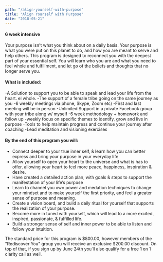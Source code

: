 ```yaml
---
path: "/align-yourself-with-purpose"
title: "Align Yourself with Purpose"
date: "2018-05-21"
---
```


#### 6 week intensive

Your purpose isn't what you think about on a daily basis.
Your purpose is what you were put on this planet to do, and how you are meant to serve and help others. 
This program is designed to reconnect you with the deepest part
of your essential self. You will learn who you are and what
you need to feel whole and fulfillment, and let go of the beliefs
and thoughts that no longer serve you.



#### What is included:

-A Solution to support you to be able to speak and lead your life from the heart. el whole.
-The support of a female tribe going on the same journey as you
-6 weekly meetings via phone, Skype, Zoom etc)
-First and last meeting will be in person
-Unlimited Support in a private Facebook group with your tribe along w/ myself
-6 week methodology + homework and follow up
-weekly focus on specific themes to identify, grow and live in purpose
-Tools to help maintain progress and continue your journey after coaching
-Lead meditation and visioning exercises 



#### By the end of this program you will:

- Connect deeper to your true inner self, & learn how you can better express and bring your purpose in your everyday life
- Allow yourself to open your heart to the universe and what is has to offer, allowing your heart to feel more peace, happiness, inspiration & desire.
- Have created a detailed action plan, with goals & steps to support the manifestation of your life’s purpose
- Learn to channel you own power and medation techniques to change your mindset and to make yourself the first priority, and feel a greater sense of purpose and meaning.
- Create a vision board, and build a daily ritual for yourself that supports the realization of your purpose.
- Become more in tuned with yourself, which will lead to a more excited, inspired, passionate, & fulfilled life.
- Build a stronger sense of self and inner power to be able to listen and follow your intuition.

The standard price for this program is $800.00, however members of the "Rediscover You" group you will receive an exclusive $200.00 discount. 
On top of that, if you sign up by June 24th you'll also qualify for a free 1 on 1 clarity call as well.
